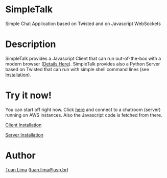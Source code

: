 # SimpleTalk
Simple Chat Application based on Twisted and on Javascript WebSockets


# Description

SimpleTalk provides a Javascript Client that can run out-of-the-box with a modern browser ([Details Here](http://github.com/Tuan-00/SimpleTalk/tree/master/client)). SimpleTalk provides also a Python Server based on Twisted that can run with simple shell command lines (see [Installation](http://github.com/Tuan-00/SimpleTalk/tree/master/server)). 

# Try it now!

You can start off right now. Click [here](http://ec2-18-216-50-181.us-east-2.compute.amazonaws.com/index.html) and connect to a chatroom (server) running on AWS instances. Also the Javascript code is fetched from there.

[Client Installation](http://github.com/Tuan-00/SimpleTalk/tree/master/client) 

[Server Installation](https://github.com/Tuan-00/SimpleTalk/tree/master/server)



# Author

[Tuan Lima](https://www.linkedin.com/in/TuanLima) (tuan.lima@usp.br)

